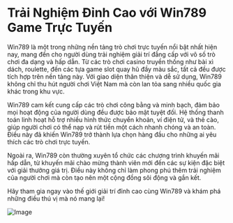 # Trải Nghiệm Đỉnh Cao với Win789 Game Trực Tuyến

Win789 là một trong những nền tảng trò chơi trực tuyến nổi bật nhất hiện nay, mang đến cho người dùng trải nghiệm giải trí đẳng cấp với vô số trò chơi đa dạng và hấp dẫn. Từ các trò chơi casino truyền thống như bài xì dách, roulette, đến các tựa game slot quay hũ đầy màu sắc, tất cả đều được tích hợp trên nền tảng này. Với giao diện thân thiện và dễ sử dụng, Win789 không chỉ thu hút người chơi Việt Nam mà còn lan tỏa sang nhiều quốc gia khác trong khu vực.

Win789 cam kết cung cấp các trò chơi công bằng và minh bạch, đảm bảo mọi hoạt động của người dùng đều được bảo mật tuyệt đối. Hệ thống thanh toán linh hoạt hỗ trợ nhiều hình thức chuyển khoản, ví điện tử, và thẻ cào, giúp người chơi có thể nạp và rút tiền một cách nhanh chóng và an toàn. Điều này đã khiến Win789 trở thành lựa chọn hàng đầu cho những ai yêu thích các trò chơi trực tuyến.

Ngoài ra, Win789 còn thường xuyên tổ chức các chương trình khuyến mãi hấp dẫn, từ khuyến mãi chào mừng thành viên mới đến các sự kiện đặc biệt với giải thưởng giá trị. Điều này không chỉ làm phong phú thêm trải nghiệm của người chơi mà còn tạo nên một cộng đồng sôi động và gắn kết.

Hãy tham gia ngay vào thế giới giải trí đỉnh cao cùng Win789 và khám phá những điều thú vị mà nó mang lại!

![Image](https://github.com/user-attachments/assets/bd51ea9f-0666-407b-a7a7-98ead6de688c)